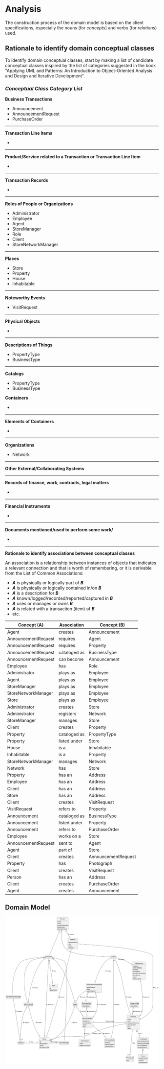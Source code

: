 # Analysis

The construction process of the domain model is based on the client specifications, especially the nouns (for _concepts_) and verbs (for _relations_) used. 

## Rationale to identify domain conceptual classes ##
To identify domain conceptual classes, start by making a list of candidate conceptual classes inspired by the list of categories suggested in the book "Applying UML and Patterns: An Introduction to Object-Oriented Analysis and Design and Iterative Development". 


### _Conceptual Class Category List_ ###

**Business Transactions**

* Announcement
* AnnouncementRequest
* PurchaseOrder

---

**Transaction Line Items**

*

---

**Product/Service related to a Transaction or Transaction Line Item**

*  

---

**Transaction Records**

*  

---  


**Roles of People or Organizations**


* Administrator
* Employee
* Agent
* StoreManager
* Role
* Client
* StoreNetworkManager




---


**Places**

* Store
* Property
* House
* Inhabitable

---

**Noteworthy Events**

* VisitRequest 

---


**Physical Objects**

*

---


**Descriptions of Things**

* PropertyType
* BusinessType


---


**Catalogs**

* PropertyType
* BusinessType


**Containers**

*  

---


**Elements of Containers**

*  

---


**Organizations**

* Network

---

**Other External/Collaborating Systems**



---


**Records of finance, work, contracts, legal matters**

* 

---


**Financial Instruments**

*  

---


**Documents mentioned/used to perform some work/**

* 
---



**Rationale to identify associations between conceptual classes**

An association is a relationship between instances of objects that indicates a relevant connection and that is worth of remembering, or it is derivable from the List of Common Associations: 

+ **_A_** is physically or logically part of **_B_**
+ **_A_** is physically or logically contained in/on **_B_**
+ **_A_** is a description for **_B_**
+ **_A_** known/logged/recorded/reported/captured in **_B_**
+ **_A_** uses or manages or owns **_B_**
+ **_A_** is related with a transaction (item) of **_B_**
+ etc.


| Concept (A)         | Association         | Concept (B)       |
| ------------------- | ------------------- | ----------------- |
| Agent               | creates             | Announcement      |
| AnnouncementRequest | requires            | Agent             |
| AnnouncementRequest | requires            | Property          |
| AnnouncementRequest | cataloged as        | BusinessType      |
| AnnouncementRequest | can become          | Announcement      |
| Employee            | has                 | Role              |
| Administrator       | plays as            | Employee          |
| Agent               | plays as            | Employee          |
| StoreManager        | plays as            | Employee          |
| StoreNetworkManager | plays as            | Employee          |
| Store               | plays as            | Employee          |
| Administrator       | creates             | Store             |
| Administrator       | registers           | Network           |
| StoreManager        | manages             | Store             |
| Client              | creates             | Property          |
| Property            | cataloged as        | PropertyType      |
| Property            | listed under        | Store             |
| House               | is a                | Inhabitable       |
| Inhabitable         | is a                | Property          |
| StoreNetworkManager | manages             | Network           |
| Network             | has                 | Store             |
| Property            | has an              | Address           |
| Employee            | has an              | Address           |
| Client              | has an              | Address           |
| Store               | has an              | Address           |
| Client              | creates             | VisitRequest      |
| VisitRequest        | refers to           | Property          |
| Announcement        | cataloged as        | BusinessType      |
| Announcement        | listed under        | Property          |
| Announcement        | refers to           | PurchaseOrder     |
| Employee            | works on a          | Store             |
| AnnouncementRequest | sent to             | Agent             |
| Agent               | part of             | Store             |
| Client              | creates             | AnnouncementRequest |
| Property            | has                 | Photograph        |
| Client              | creates             | VisitRequest      |
| Person              | has an              | Address           |
| Client              | creates             | PurchaseOrder     |
| Agent               | creates             | Announcement      |



## Domain Model

![Domain Model](svg/project-domain-model.svg)




